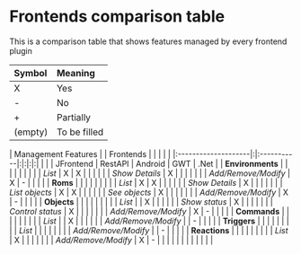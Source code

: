 # Frontends comparison table #
This is a comparison table that shows features managed by every frontend plugin

| Symbol | Meaning |
|:-------|:--------|
|X | Yes |
| - | No |
| +  | Partially |
| (empty) | To be filled |



| Management Features | |  Frontends | | | | |
|:--------------------|:|:-----------|:|:|:|:|
|  | | JFrontend | RestAPI | Android | GWT | .Net |
| **Environments** | | | | | | |
|  | _List_ | X | X |  |  |  |
|  | _Show Details_ | X |  |  |  |  |
|  | _Add/Remove/Modify_ | X | - |  |  |  |
| **Roms** | | | | | | |
|  | _List_ | X | X |  |  |  |
|  | _Show Details_ | X |  |  |  |  |
|  | _List objects_  | X | X |  |  |  |
|  | _See objects_  | X |  |  |  |  |
|  | _Add/Remove/Modify_ | X | - |  |  |  |
| **Objects** | | | | | | |
|  | _List_ |  | X |  |  |  |
|  | _Show status_  | X |  |  |  |  |
|  | _Control status_  | X |  |  |  |  |
|  | _Add/Remove/Modify_ | X | - |  |  |  |
| **Commands** | | | | | | |
|  | _List_ |  | X |  |  |  |
|  | _Add/Remove/Modify_ |  | - |  |  |  |
| **Triggers** | | | | | | |
|  | _List_ |  |  |  |  |  |
|  | _Add/Remove/Modify_ |  | - |  |  |  |
| **Reactions** | | | | | | |
|  | _List_ | X |  |  |  |  |
|  | _Add/Remove/Modify_ | X | - |  |  |  |
|  | | | | | | |